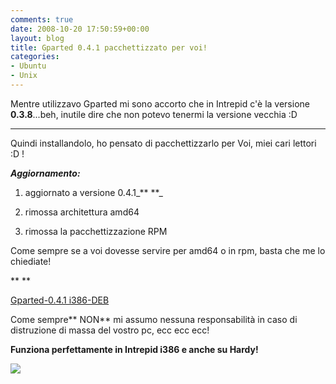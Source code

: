 ```yaml
---
comments: true
date: 2008-10-20 17:50:59+00:00
layout: blog
title: Gparted 0.4.1 pacchettizzato per voi!
categories:
- Ubuntu
- Unix
---
```


Mentre utilizzavo Gparted mi sono accorto che in Intrepid c'è la versione **0.3.8**...beh, inutile dire che non potevo tenermi la versione vecchia :D

****

Quindi installandolo, ho pensato di pacchettizzarlo per Voi, miei cari lettori :D !

_**Aggiornamento:**_



	
  1. aggiornato a versione 0.4.1_**
**_

	
  2. rimossa architettura amd64

	
  3. rimossa la pacchettizzazione RPM


Come sempre se a voi dovesse servire per amd64 o in rpm, basta che me lo chiediate!

**
**


[Gparted-0.4.1 i386-DEB](http://www.fileden.com/files/2008/6/10/1953114/gparted_0.4.1-2pol_i386.deb)






Come sempre** NON** mi assumo nessuna responsabilità in caso di distruzione di massa del vostro pc, ecc ecc ecc!

**Funziona perfettamente in Intrepid i386 e anche su Hardy!**


[![](http://www.allfreeportal.com/imghost/thumbs/150311gparted.png)](http://www.allfreeportal.com/imghost/viewer.php?id=150311gparted.png)
